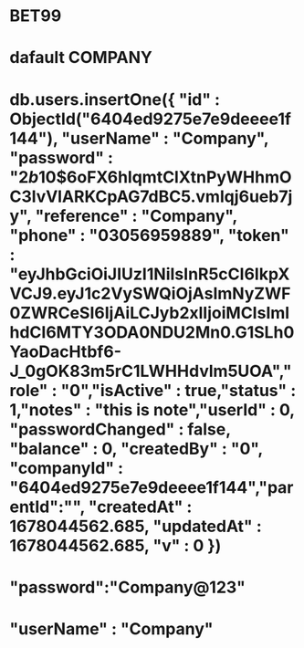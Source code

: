 # BET99

# dafault COMPANY

# db.users.insertOne({ "id" : ObjectId("6404ed9275e7e9deeee1f144"), "userName" : "Company", "password" : "$2b$10$6oFX6hlqmtClXtnPyWHhmOC3lvVlARKCpAG7dBC5.vmlqj6ueb7jy", "reference" : "Company", "phone" : "03056959889", "token" : "eyJhbGciOiJIUzI1NiIsInR5cCI6IkpXVCJ9.eyJ1c2VySWQiOjAsImNyZWF0ZWRCeSI6IjAiLCJyb2xlIjoiMCIsImlhdCI6MTY3ODA0NDU2Mn0.G1SLh0YaoDacHtbf6-J_0gOK83m5rC1LWHHdvlm5UOA","role" : "0","isActive" : true,"status" : 1,"notes" : "this is note","userId" : 0, "passwordChanged" : false, "balance" : 0, "createdBy" : "0", "companyId" : "6404ed9275e7e9deeee1f144","parentId":"", "createdAt" : 1678044562.685, "updatedAt" : 1678044562.685, "v" : 0 })

# "password":"Company@123"

# "userName" : "Company"
